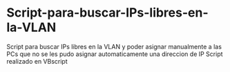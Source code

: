 # Script-para-buscar-IPs-libres-en-la-VLAN
Script para buscar IPs libres en la VLAN y poder asignar manualmente a las PCs que no se les pudo asignar automaticamente una direccion de IP
Script realizado en VBscript
